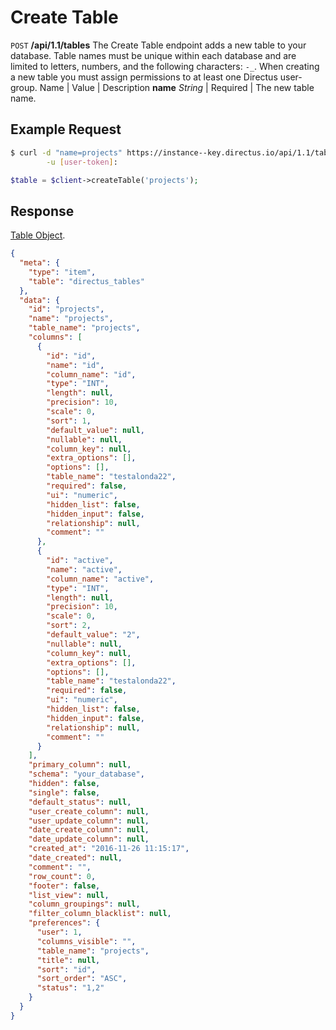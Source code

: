 # Create Table



<span class="request">`POST` **/api/1.1/tables**</span>
<span class="description">The Create Table endpoint adds a new table to your database. Table names must be unique within each database and are limited to letters, numbers, and the following characters: `-_`. When creating a new table you must assign permissions to at least one Directus user-group.</span>
<span class="arguments">Name</span> | Value | Description
**name** _String_  |  <span class="required">Required</span>  |  The new table name.

## Example Request

```bash
$ curl -d "name=projects" https://instance--key.directus.io/api/1.1/tables \
        -u [user-token]:
```

```php
$table = $client->createTable('projects');
```

## Response

[Table Object](/01-overview/objects-model.md#table-object).

```json
{
  "meta": {
    "type": "item",
    "table": "directus_tables"
  },
  "data": {
    "id": "projects",
    "name": "projects",
    "table_name": "projects",
    "columns": [
      {
        "id": "id",
        "name": "id",
        "column_name": "id",
        "type": "INT",
        "length": null,
        "precision": 10,
        "scale": 0,
        "sort": 1,
        "default_value": null,
        "nullable": null,
        "column_key": null,
        "extra_options": [],
        "options": [],
        "table_name": "testalonda22",
        "required": false,
        "ui": "numeric",
        "hidden_list": false,
        "hidden_input": false,
        "relationship": null,
        "comment": ""
      },
      {
        "id": "active",
        "name": "active",
        "column_name": "active",
        "type": "INT",
        "length": null,
        "precision": 10,
        "scale": 0,
        "sort": 2,
        "default_value": "2",
        "nullable": null,
        "column_key": null,
        "extra_options": [],
        "options": [],
        "table_name": "testalonda22",
        "required": false,
        "ui": "numeric",
        "hidden_list": false,
        "hidden_input": false,
        "relationship": null,
        "comment": ""
      }
    ],
    "primary_column": null,
    "schema": "your_database",
    "hidden": false,
    "single": false,
    "default_status": null,
    "user_create_column": null,
    "user_update_column": null,
    "date_create_column": null,
    "date_update_column": null,
    "created_at": "2016-11-26 11:15:17",
    "date_created": null,
    "comment": "",
    "row_count": 0,
    "footer": false,
    "list_view": null,
    "column_groupings": null,
    "filter_column_blacklist": null,
    "preferences": {
      "user": 1,
      "columns_visible": "",
      "table_name": "projects",
      "title": null,
      "sort": "id",
      "sort_order": "ASC",
      "status": "1,2"
    }
  }
}
```
